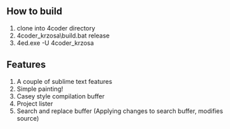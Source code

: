 ## How to build

1. clone into 4coder directory
2. 4coder_krzosa\build.bat release
3. 4ed.exe -U 4coder_krzosa

## Features

1. A couple of sublime text features
2. Simple painting!
3. Casey style compilation buffer
4. Project lister
5. Search and replace buffer (Applying changes to search buffer, modifies source)

